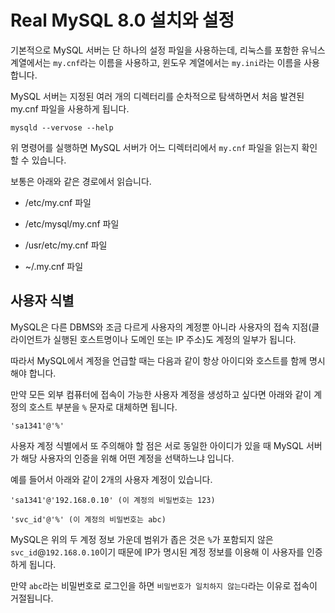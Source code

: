 # Real MySQL 8.0 설치와 설정

기본적으로 MySQL 서버는 단 하나의 설정 파일을 사용하는데, 리눅스를 포함한 유닉스 계열에서는 `my.cnf`라는 이름을 사용하고, 윈도우 계열에서는 `my.ini`라는 이름을 사용합니다.

MySQL 서버는 지정된 여러 개의 디렉터리를 순차적으로 탐색하면서 처음 발견된 my.cnf 파일을 사용하게 됩니다.


```mysql
mysqld --vervose --help
```

위 명령어를 실행하면 MySQL 서버가 어느 디렉터리에서 `my.cnf` 파일을 읽는지 확인할 수 있습니다.

보통은 아래와 같은 경로에서 읽습니다.

- /etc/my.cnf 파일

- /etc/mysql/my.cnf 파일

- /usr/etc/my.cnf 파일

- ~/.my.cnf 파일

## 사용자 식별

MySQL은 다른 DBMS와 조금 다르게 사용자의 계정뿐 아니라 사용자의 접속 지점(클라이언트가 실행된 호스트명이나 도메인 또는 IP 주소)도 계정의 일부가 됩니다. 

따라서 MySQL에서 계정을 언급할 때는 다음과 같이 항상 아이디와 호스트를 함께 명시해야 합니다.

만약 모든 외부 컴퓨터에 접속이 가능한 사용자 계정을 생성하고 싶다면 아래와 같이 계정의 호스트 부분을 `%` 문자로 대체하면 됩니다.


```
'sa1341'@'%'
```

사용자 계정 식별에서 또 주의해야 할 점은 서로 동일한 아이디가 있을 때 MySQL 서버가 해당 사용자의 인증을 위해 어떤 계정을 선택하느냐 입니다.

예를 들어서 아래와 같이 2개의 사용자 계정이 있습니다.

```
'sa1341'@'192.168.0.10' (이 계정의 비밀번호는 123)

'svc_id'@'%' (이 계정의 비밀번호는 abc)
```

MySQL은 위의 두 계정 정보 가운데 범위가 좁은 것은 `%`가 포함되지 않은 `svc_id`@`192.168.0.10`이기 때문에 IP가 명시된 계정 정보를 이용해 이 사용자를 인증하게 됩니다.

만약 `abc`라는 비밀번호로 로그인을 하면 `비밀번호가 일치하지 않는다`라는 이유로 접속이 거절됩니다.
